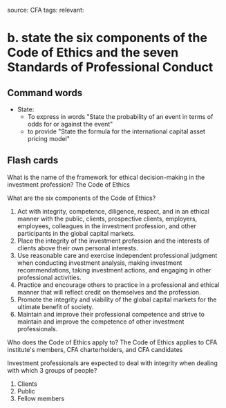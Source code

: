 source: CFA
tags: 
relevant: 

# b. state the six components of the Code of Ethics and the seven Standards of Professional Conduct

## Command words

- State: 
	- To express in words "State the probability of an event in terms of odds for or against the event"
	- to provide "State the formula for the international capital asset pricing model"

## Flash cards

What is the name of the framework for ethical decision-making in the investment profession?
The Code of Ethics

What are the six components of the Code of Ethics?
1. Act with integrity, competence, diligence, respect, and in an ethical manner with the public, clients, prospective clients, employers, employees, colleagues in the investment profession, and other participants in the global capital markets.
2. Place the integrity of the investment profession and the interests of clients above their own personal interests.
3. Use reasonable care and exercise independent professional judgment when conducting investment analysis, making investment recommendations, taking investment actions, and engaging in other professional activities.
4. Practice and encourage others to practice in a professional and ethical manner that will reflect credit on themselves and the profession.
5. Promote the integrity and viability of the global capital markets for the ultimate benefit of society.
6. Maintain and improve their professional competence and strive to maintain and improve the competence of other investment professionals.

Who does the Code of Ethics apply to?
The Code of Ethics applies to CFA institute's members, CFA charterholders, and CFA candidates

Investment professionals are expected to deal with integrity when dealing with which 3 groups of people?
1. Clients
2. Public
3. Fellow members

